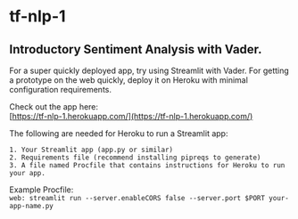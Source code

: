 # tf-nlp-1

## Introductory Sentiment Analysis with Vader.

For a super quickly deployed app, try using Streamlit with Vader. For getting a prototype on the web quickly, deploy it on Heroku with minimal configuration requirements. 

Check out the app here:  
[https://tf-nlp-1.herokuapp.com/](https://tf-nlp-1.herokuapp.com/)

The following are needed for Heroku to run a Streamlit app:

	1. Your Streamlit app (app.py or similar)
	2. Requirements file (recommend installing pipreqs to generate)
	3. A file named Procfile that contains instructions for Heroku to run your app.

Example Procfile:  
	```web: streamlit run --server.enableCORS false --server.port $PORT your-app-name.py```

